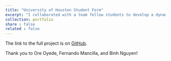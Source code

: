 ```yaml
---
title: "University of Houston Student Form"
excerpt: "I collaborated with a team fellow students to develop a dynamic web portal that allows students to access and submit various university forms, such as graduate petitions, transfer requests, and withdrawal forms. The platform features real-time form status tracking and built-in approval functionality for departmental administrators.<br/><img src='/images/uploaded/software_design_student_form.png'>"
collection: portfolio
share : false
related : false
---
```


The link to the full project is on [GitHub](https://github.com/binhnguyen63/SoftwareDesign-Project).

Thank you to Ore Oyede, Fernando Mancilla, and Binh Nguyen!
